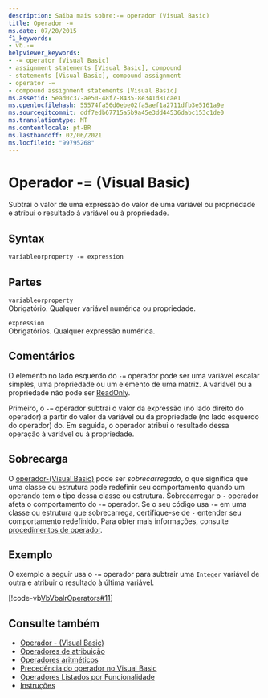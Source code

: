```yaml
---
description: Saiba mais sobre:-= operador (Visual Basic)
title: Operador -=
ms.date: 07/20/2015
f1_keywords:
- vb.-=
helpviewer_keywords:
- -= operator [Visual Basic]
- assignment statements [Visual Basic], compound
- statements [Visual Basic], compound assignment
- operator -=
- compound assignment statements [Visual Basic]
ms.assetid: 5ead0c37-ae50-48f7-8435-8e341d81cae1
ms.openlocfilehash: 55574fa56d0ebe02fa5aef1a2711dfb3e5161a9e
ms.sourcegitcommit: ddf7edb67715a5b9a45e3dd44536dabc153c1de0
ms.translationtype: MT
ms.contentlocale: pt-BR
ms.lasthandoff: 02/06/2021
ms.locfileid: "99795268"
---
```

# <a name="--operator-visual-basic"></a>Operador -= (Visual Basic)

Subtrai o valor de uma expressão do valor de uma variável ou propriedade e atribui o resultado à variável ou à propriedade.  
  
## <a name="syntax"></a>Syntax  
  
```vb  
variableorproperty -= expression  
```  
  
## <a name="parts"></a>Partes  

 `variableorproperty`  
 Obrigatório. Qualquer variável numérica ou propriedade.  
  
 `expression`  
 Obrigatórios. Qualquer expressão numérica.  
  
## <a name="remarks"></a>Comentários  

 O elemento no lado esquerdo do `-=` operador pode ser uma variável escalar simples, uma propriedade ou um elemento de uma matriz. A variável ou a propriedade não pode ser [ReadOnly](../modifiers/readonly.md).  
  
 Primeiro, o `-=` operador subtrai o valor da expressão (no lado direito do operador) a partir do valor da variável ou da propriedade (no lado esquerdo do operador) do. Em seguida, o operador atribui o resultado dessa operação à variável ou à propriedade.  
  
## <a name="overloading"></a>Sobrecarga  

 O [operador-(Visual Basic)](subtraction-operator.md) pode ser *sobrecarregado*, o que significa que uma classe ou estrutura pode redefinir seu comportamento quando um operando tem o tipo dessa classe ou estrutura. Sobrecarregar o `-` operador afeta o comportamento do `-=` operador. Se o seu código usa `-=` em uma classe ou estrutura que sobrecarrega, certifique-se de `-` entender seu comportamento redefinido. Para obter mais informações, consulte [procedimentos de operador](../../programming-guide/language-features/procedures/operator-procedures.md).  
  
## <a name="example"></a>Exemplo  

 O exemplo a seguir usa o `-=` operador para subtrair uma `Integer` variável de outra e atribuir o resultado à última variável.  
  
 [!code-vb[VbVbalrOperators#11](~/samples/snippets/visualbasic/VS_Snippets_VBCSharp/VbVbalrOperators/VB/Class1.vb#11)]  
  
## <a name="see-also"></a>Consulte também

- [Operador - (Visual Basic)](subtraction-operator.md)
- [Operadores de atribuição](assignment-operators.md)
- [Operadores aritméticos](arithmetic-operators.md)
- [Precedência do operador no Visual Basic](operator-precedence.md)
- [Operadores Listados por Funcionalidade](operators-listed-by-functionality.md)
- [Instruções](../../programming-guide/language-features/statements.md)
